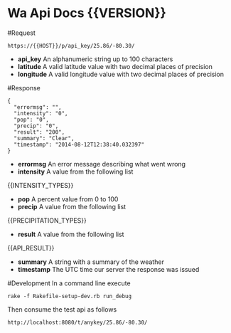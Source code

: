 Wa Api Docs {{VERSION}}
===

#Request

    https://{{HOST}}/p/api_key/25.86/-80.30/

- **api_key** An alphanumeric string up to 100 characters
- **latitude** A valid latitude value with two decimal places of precision
- **longitude** A valid longitude value with two decimal places of precision

#Response

    {
      "errormsg": "",
      "intensity": "0",
      "pop": "0",
      "precip": "0",
      "result": "200",
      "summary": "Clear",
      "timestamp": "2014-08-12T12:38:40.032397"
    }

- **errormsg** An error message describing what went wrong
- **intensity** A value from the following list

{{INTENSITY_TYPES}}

- **pop** A percent value from 0 to 100
- **precip** A value from the following list

{{PRECIPITATION_TYPES}}

- **result** A value from the following list

{{API_RESULT}}

- **summary** A string with a summary of the weather
- **timestamp** The UTC time our server the response was issued

#Development
In a command line execute

    rake -f Rakefile-setup-dev.rb run_debug
Then consume the test api as follows

    http://localhost:8080/t/anykey/25.86/-80.30/
